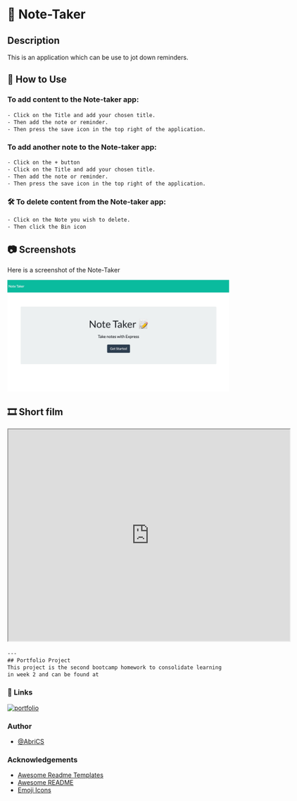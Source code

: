 # 📝 Note-Taker
## Description
 This is an application which can be use to jot down reminders.

##  📖 How to Use 
### To add content to the Note-taker app:

```
- Click on the Title and add your chosen title.
- Then add the note or reminder. 
- Then press the save icon in the top right of the application.

```

### To add another note to the Note-taker app:

```
- Click on the + button
- Click on the Title and add your chosen title.
- Then add the note or reminder. 
- Then press the save icon in the top right of the application.

```

### 🛠 To delete content from the Note-taker app:

```
- Click on the Note you wish to delete.
- Then click the Bin icon 

```

## 📷 Screenshots

Here is a screenshot of the Note-Taker

![Notetaker app](public/assets/images/Notetaker-webview.jpeg)
                                                                                             

##  🎞️ Short film


<iframe src="https://youtu.be/3Y340rdGHE8" width="640" height="480"></iframe>

```
---
## Portfolio Project 
This project is the second bootcamp homework to consolidate learning 
in week 2 and can be found at 

```
### 🔗 Links
[![portfolio](https://img.shields.io/badge/my_portfolio-000?style=for-the-badge&logo=ko-fi&logoColor=white)](https://abrics.github.io/AbriCS/Note-Taker)

### Author
- [@AbriCS](https://www.github.com/AbriCS)

### Acknowledgements

 - [Awesome Readme Templates](https://awesomeopensource.com/project/elangosundar/awesome-README-templates)
 - [Awesome README](https://github.com/matiassingers/awesome-readme)
 - [Emoji Icons](https://github.com/ikatyang/emoji-cheat-sheet/blob/master/README.md)
